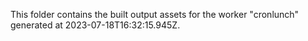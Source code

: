 This folder contains the built output assets for the worker "cronlunch" generated at 2023-07-18T16:32:15.945Z.